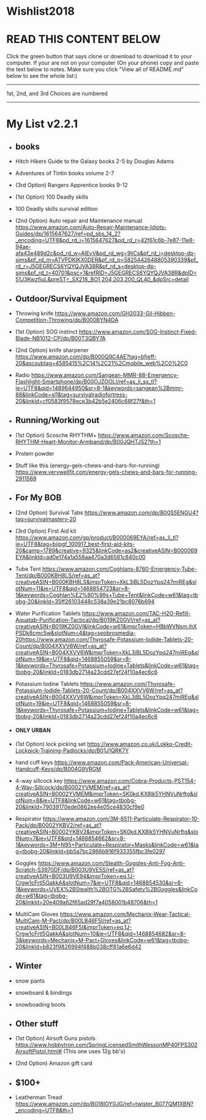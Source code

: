 # Wishlist2018
<h1>READ THIS CONTENT BELOW</h1>                                                                                                          
Click the green button that says clone or download to download it to your computer.
If your are not on your computer (On your phone) copy and paste the text below to notes.
Make sure you click "View all of README.md" below to see the whole list:)
<hr />
1st, 2nd, and 3rd Choices are numbered
<hr />
<h1>My List v2.2.1</h1>

* ## books
* Hitch Hikers Guide to the Galaxy books 2-5 by Douglas Adams
* Adventures of Tintin books volume 2-7
* (3rd Option) Rangers Apprentice books 9-12
* (1st Option) 100 Deadly skills
* 100 Deadly skills survival edition
* (2nd Option) Auto repair and Maintenance manual https://www.amazon.com/Auto-Repair-Maintenance-Idiots-Guides/dp/1615647627/ref=pd_sbs_14_2?_encoding=UTF8&pd_rd_i=1615647627&pd_rd_r=42f61c6b-7e87-11e8-94ae-afa43e489d2c&pd_rd_w=AlEvV&pd_rd_wg=9liCs&pf_rd_i=desktop-dp-sims&pf_rd_m=ATVPDKIKX0DER&pf_rd_p=5825442648805390339&pf_rd_r=J5GEGRECS6YQYQJVA38R&pf_rd_s=desktop-dp-sims&pf_rd_t=40701&psc=1&refRID=J5GEGRECS6YQYQJVA38R&dpID=51J3KwzfiuL&preST=_SX218_BO1,204,203,200_QL40_&dpSrc=detail

* ## Outdoor/Survival Equipment
* Throwing knife https://www.amazon.com/GH2033-Gil-Hibben-Competition-Throwing/dp/B000BYN4DA
* (1st Option) SOG instinct https://www.amazon.com/SOG-Instinct-Fixed-Blade-NB1012-CP/dp/B00T3QBY7A
* (2nd Option) knife sharpener https://www.amazon.com/dp/B000Q9C4AE?tag=bfjeff-20&ascsubtag=4585415%2C14%2C21%2Cmobile_web%2C0%2C0
* Radio https://www.amazon.com/Sangean-MMR-88-Emergency-Flashlight-Smartphone/dp/B00OJZOOLI/ref=as_li_ss_tl?ie=UTF8&qid=1489644950&sr=8-1&keywords=sangean%2Bmmr-88&linkCode=sl1&tag=survivalradiofortress-20&linkId=cf0583f9578ece3b42b5e2406c68f27f&th=1

* ## Running/Working out
* (1st Option) Scosche RHYTHM+ https://www.amazon.com/Scosche-RHYTHM-Heart-Monitor-Armband/dp/B00JQHTJS2?th=1
* Protein powder
* Stuff like this (energy-gels-chews-and-bars-for-running) https://www.verywellfit.com/energy-gels-chews-and-bars-for-running-2911569

* ## For My BOB
* (2nd Option) Survival Tabs https://www.amazon.com/dp/B00S5ENGU4?tag=survivalmastery-20
* (3rd Option) First Aid kit https://www.amazon.com/gp/product/B000069EYA/ref=as_li_tl?ie=UTF8&tag=biipgf_100917_best-first-aid-kits-20&camp=1789&creative=9325&linkCode=as2&creativeASIN=B000069EYA&linkId=ad0e174a1a558aa470a3d6581c840c00
* Tube Tent https://www.amazon.com/Coghlans-8760-Emergency-Tube-Tent/dp/B000KBH8LS/ref=as_at?creativeASIN=B000KBH8LS&imprToken=XkL3jBL5DozYpq247miREg&slotNum=11&ie=UTF8&qid=1468854723&sr=8-1&keywords=Coghlan%E2%80%99s+Tube+Tent&linkCode=w61&tag=tbobg-20&linkId=35ff26103448c538a39e21bc8076b694
* Water Purification Tablets https://www.amazon.com/TAC-H2O-Refill-Aquatab-Purification-Tactical/dp/B019KZ0GVI/ref=as_at?creativeASIN=B019KZ0GVI&linkCode=w61&imprToken=HBbWVNsm.ihXPSDk8cmc5w&slotNum=4&tag=seobrosmedia-20https://www.amazon.com/Thyrosafe-Potassium-Iodide-Tablets-20-Count/dp/B004XXVV6W/ref=as_at?creativeASIN=B004XXVV6W&imprToken=XkL3jBL5DozYpq247miREg&slotNum=19&ie=UTF8&qid=1468855059&sr=8-1&keywords=Thyrosafe+Potassium+Iodine+Tablets&linkCode=w61&tag=tbobg-20&linkId=0183db2714a23cdd27ef24f10a4ec6c6
* Potassium Iodine Tablets https://www.amazon.com/Thyrosafe-Potassium-Iodide-Tablets-20-Count/dp/B004XXVV6W/ref=as_at?creativeASIN=B004XXVV6W&imprToken=XkL3jBL5DozYpq247miREg&slotNum=19&ie=UTF8&qid=1468855059&sr=8-1&keywords=Thyrosafe+Potassium+Iodine+Tablets&linkCode=w61&tag=tbobg-20&linkId=0183db2714a23cdd27ef24f10a4ec6c6
* <h4>ONLY URBAN</h4>
* (1st Option) lock picking set https://www.amazon.co.uk/Lokko-Credit-Lockpick-Training-Padlocks/dp/B01J1QRK7Y
* hand cuff keys https://www.amazon.com/Pack-American-Universal-Handcuff-Keys/dp/B004G9VRGM
* 4-way sillcock key https://www.amazon.com/Cobra-Products-PST154-4-Way-Sillcock/dp/B0002YVMEM/ref=as_at?creativeASIN=B0002YVMEM&imprToken=SK0kd.KX8lk5YHNVuNrftg&slotNum=8&ie=UTF8&linkCode=w61&tag=tbobg-20&linkId=79039170ede0862ee4e05ce4830cf9e0
* Respirator https://www.amazon.com/3M-8511-Particulate-Respirator-10-Pack/dp/B0002YKBV2/ref=as_at?creativeASIN=B0002YKBV2&imprToken=SK0kd.KX8lk5YHNVuNrftg&slotNum=7&ie=UTF8&qid=1468854662&sr=8-1&keywords=3M+N95+Particulate+Respirator+Masks&linkCode=w61&tag=tbobg-20&linkId=bb5a7bc2866b916f933355fbc3fe0297
* Goggles https://www.amazon.com/Stealth-Goggles-Anti-Fog-Anti-Scratch-S3970DF/dp/B003U9VE5S/ref=as_at?creativeASIN=B003U9VE94&imprToken=eq.1J-Crgw1cFrtl5GakkA&slotNum=7&ie=UTF8&qid=1468854530&sr=8-1&keywords=UVEX%2BStealth%2BOTG%2BSafety%2BGoggles&linkCode=w61&tag=tbobg-20&linkId=20e409a62f65ad29f7a4058001b48706&th=1
* MultiCam Gloves https://www.amazon.com/Mechanix-Wear-Tactical-MultiCam-M-Pact/dp/B00LB46F5I/ref=as_at?creativeASIN=B00LB46F5I&imprToken=eq.1J-Crgw1cFrtl5GakkA&slotNum=10&ie=UTF8&qid=1468854682&sr=8-3&keywords=Mechanix+M-Pact+Gloves&linkCode=w61&tag=tbobg-20&linkId=b823f9826994f488b038cff81a6e6d42

* ## Winter
* snow pants
* snowboard & bindings
* snowboading boots

* ## Other stuff
* (1st Option) Airsoft Guns pistols https://www.hobbytron.com/SpringLicensedSmithWessonMP40FPS302AirsoftPistol.html# (This one uses 12g bb's)
* (2nd Option) Amazon gift card

* ## $100+ 
* Leatherman Tread https://www.amazon.com/dp/B018IOY0JG/ref=twister_B077QM1XBN?_encoding=UTF8&th=1
